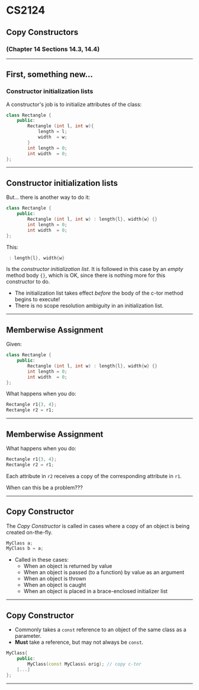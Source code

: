 # CS2124
## Copy Constructors
### (Chapter 14 Sections 14.3, 14.4)

---

## First, something new...
### Constructor initialization lists

A constructor's job is to initialize attributes of the class:
``` cpp
class Rectangle {
    public:
        Rectangle (int l, int w){
            length = l;
            width  = w;
        }
        int length = 0;
        int width  = 0;
};
```

---

## Constructor initialization lists

But... there is another way to do it:

``` cpp
class Rectangle {
    public:
        Rectangle (int l, int w) : length{l}, width{w} {}
        int length = 0;
        int width  = 0;
};
```

This:

``` cpp
 : length{l}, width{w}
```
Is the _constructor initialization list_.  It is followed in this case by an _empty_ method body `{}`, which is OK, since there is nothing more for this constructor to do.

* The initialization list takes effect _before_ the body of the c-tor method begins to execute!
* There is no scope resolution ambiguity in an initialization list.

---

## Memberwise Assignment

Given:
``` cpp
class Rectangle {
    public:
        Rectangle (int l, int w) : length{l}, width{w} {}
        int length = 0;
        int width  = 0;
};
```

What happens when you do:

``` cpp
Rectangle r1{3, 4};
Rectangle r2 = r1;
```

---

## Memberwise Assignment

What happens when you do:

``` cpp
Rectangle r1{3, 4};
Rectangle r2 = r1;
```

Each attribute in `r2` receives a copy of the corresponding attribute in `r1`.

When can this be a problem???

---

## Copy Constructor

The _Copy Constructor_ is called in cases where a copy of an object is being created on-the-fly. 

``` cpp
MyClass a;
MyClass b = a;
```

* Called in these cases:
    - When an object is returned by value
    - When an object is passed (to a function) by value as an argument
    - When an object is thrown
    - When an object is caught
    - When an object is placed in a brace-enclosed initializer list

---

## Copy Constructor

* Commonly takes a `const` reference to an object of the same class as a parameter.
* __Must__ take a reference, but may not always be `const`.

``` cpp
MyClass{
    public:
        MyClass(const MyClass& orig); // copy c-tor
    [...]
};
```

---